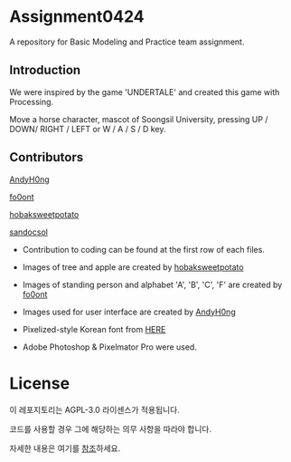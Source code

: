 # Assignment0424
A repository for Basic Modeling and Practice team assignment.

## Introduction
We were inspired by the game 'UNDERTALE' and created this game with Processing.

Move a horse character, mascot of Soongsil University, pressing UP / DOWN/ RIGHT / LEFT or W / A / S / D key.



## Contributors
[AndyH0ng](https://github.com/AndyH0ng)

[fo0ont](https://github.com/fo0ont)

[hobaksweetpotato](https://github.com/hobaksweetpotato)

[sandocsol](https://github.com/sandocsol)

- Contribution to coding can be found at the first row of each files.

- Images of tree and apple are created by [hobaksweetpotato](https://github.com/hobaksweetpotato)

- Images of standing person and alphabet 'A', 'B', 'C', 'F' are created by [fo0ont](https://github.com/fo0ont)

- Images used for user interface are created by [AndyH0ng](https://github.com/AndyH0ng)

- Pixelized-style Korean font from [HERE](https://gall.dcinside.com/mgallery/board/view/?id=aoegame&no=20140784)

- Adobe Photoshop & Pixelmator Pro were used.

# License
이 레포지토리는 AGPL-3.0 라이센스가 적용됩니다.

코드를 사용할 경우 그에 해당하는 의무 사항을 따라야 합니다.

자세한 내용은 여기를 [참조](https://sktelecom.github.io/guide/use/obligation/agpl-3.0/)하세요.

